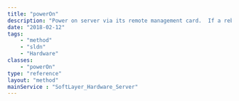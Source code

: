 ```yaml
---
title: "powerOn"
description: "Power on server via its remote management card.  If a reboot command has been issued successfully in the past 20 minutes, another remote management command (rebootSoft, rebootHard, powerOn, powerOff and powerCycle) will not be allowed.  This is to avoid any type of server failures. "
date: "2018-02-12"
tags:
    - "method"
    - "sldn"
    - "Hardware"
classes:
    - "powerOn"
type: "reference"
layout: "method"
mainService : "SoftLayer_Hardware_Server"
---
```

